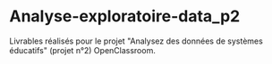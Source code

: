 # Analyse-exploratoire-data_p2
Livrables réalisés pour le projet "Analysez des données de systèmes éducatifs" (projet n°2) OpenClassroom.
